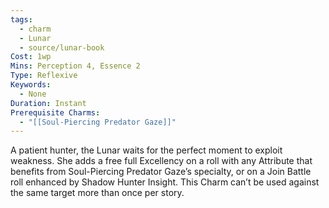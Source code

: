 ```yaml
---
tags:
  - charm
  - Lunar
  - source/lunar-book
Cost: 1wp
Mins: Perception 4, Essence 2
Type: Reflexive
Keywords:
  - None
Duration: Instant
Prerequisite Charms:
  - "[[Soul-Piercing Predator Gaze]]"
---
```

A patient hunter, the Lunar waits for the perfect moment to exploit weakness. She adds a free full Excellency on a roll with any Attribute that benefits from Soul-Piercing Predator Gaze’s specialty, or on a Join Battle roll enhanced by Shadow Hunter Insight. This Charm can’t be used against the same target more than once per story.